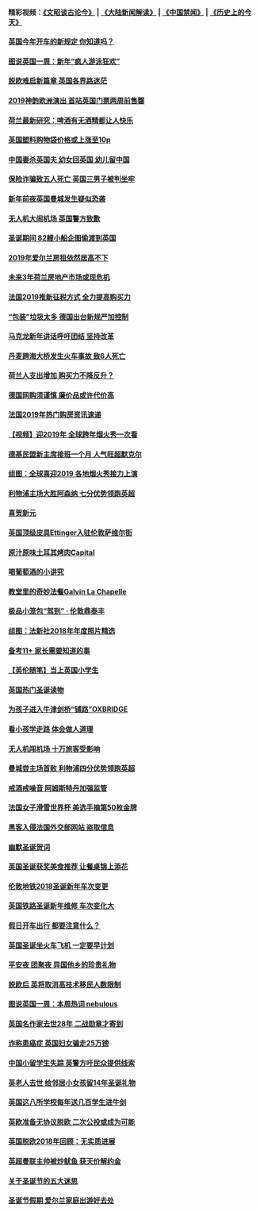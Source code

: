 #### 精彩视频：[《文昭谈古论今》](https://github.com/gfw-breaker/wenzhao/blob/master/README.md?t=01041530) | [《大陆新闻解读》](https://github.com/gfw-breaker/ntdtv-comedy/blob/master/README.md?t=01041530) | [《中国禁闻》](https://github.com/gfw-breaker/ntdtv-news/blob/master/README.md?t=01041530) | [《历史上的今天》](https://github.com/gfw-breaker/today-in-history/blob/master/README.md?t=01041530) 

#### [英国今年开车的新规定 你知道吗？](../pages/nsc974/n10953267.md?t=01041530) 

#### [图说英国一周：新年“疯人游泳狂欢”](../pages/nsc974/n10953234.md?t=01041530) 

#### [脱欧难启新篇章 英国各界路迷茫](../pages/nsc974/n10951727.md?t=01041530) 

#### [2019神韵欧洲演出 首站英国门票两周前售罄](../pages/nsc974/n10951678.md?t=01041530) 

#### [荷兰最新研究：啤酒有无酒精都让人快乐](../pages/nsc974/n10950834.md?t=01041530) 

#### [英国塑料购物袋价格或上涨至10p](../pages/nsc974/n10951770.md?t=01041530) 

#### [中国妻杀英国夫 幼女回英国 幼儿留中国](../pages/nsc974/n10951754.md?t=01041530) 

#### [保险诈骗致五人死亡 英国三男子被判坐牢](../pages/nsc974/n10951747.md?t=01041530) 

#### [新年前夜英国曼城发生疑似恐袭](../pages/nsc974/n10951741.md?t=01041530) 

#### [无人机大闹机场 英国警方致歉](../pages/nsc974/n10951733.md?t=01041530) 

#### [圣诞期间 82艘小船企图偷渡到英国](../pages/nsc974/n10951711.md?t=01041530) 

#### [2019年爱尔兰房租依然居高不下](../pages/nsc974/n10950906.md?t=01041530) 

#### [未来3年荷兰房地产市场或现危机](../pages/nsc974/n10950888.md?t=01041530) 

#### [法国2019推新征税方式 全力提高购买力](../pages/nsc974/n10946987.md?t=01041530) 

#### [“包装”垃圾太多 德国出台新规严加控制](../pages/nsc974/n10948358.md?t=01041530) 

#### [马克龙新年讲话呼吁团结 坚持改革](../pages/nsc974/n10947012.md?t=01041530) 

#### [丹麦跨海大桥发生火车事故 致6人死亡](../pages/nsc974/n10948353.md?t=01041530) 

#### [荷兰人支出增加 购买力不降反升？](../pages/nsc974/n10948390.md?t=01041530) 

#### [德国网购须谨慎 廉价品或许代价高](../pages/nsc974/n10948233.md?t=01041530) 

#### [法国2019年热门购房资讯速递](../pages/nsc974/n10947033.md?t=01041530) 

#### [【视频】迎2019年 全球跨年烟火秀一次看](../pages/nsc974/n10946627.md?t=01041530) 

#### [德基民盟新主席接班一个月 人气旺超默克尔](../pages/nsc974/n10946634.md?t=01041530) 

#### [组图：全球喜迎2019 各地烟火秀接力上演](../pages/nsc974/n10945584.md?t=01041530) 

#### [利物浦主场大胜阿森纳 七分优势领跑英超](../pages/nsc974/n10945421.md?t=01041530) 

#### [喜贺新元](../pages/nsc974/n10936605.md?t=01041530) 

#### [英国顶级皮具Ettinger入驻伦敦萨维尔街](../pages/nsc974/n10936595.md?t=01041530) 

#### [原汁原味土耳其烤肉Capital](../pages/nsc974/n10936573.md?t=01041530) 

#### [喝葡萄酒的小讲究](../pages/nsc974/n10936535.md?t=01041530) 

#### [教堂里的奇妙法餐Galvin La Chapelle](../pages/nsc974/n10935913.md?t=01041530) 

#### [极品小笼包“驾到” · 伦敦鼎泰丰](../pages/nsc974/n10935791.md?t=01041530) 

#### [组图：法新社2018年年度照片精选](../pages/nsc974/n10935213.md?t=01041530) 

#### [备考11+ 家长需要知道的事](../pages/nsc974/n10934312.md?t=01041530) 

#### [【英伦随笔】当上英国小学生](../pages/nsc974/n10934305.md?t=01041530) 

#### [英国热门圣诞读物](../pages/nsc974/n10934285.md?t=01041530) 

#### [为孩子进入牛津剑桥“铺路”OXBRIDGE](../pages/nsc974/n10934233.md?t=01041530) 

#### [看小孩学走路 体会做人道理](../pages/nsc974/n10934169.md?t=01041530) 

#### [无人机闯机场  十万旅客受影响](../pages/nsc974/n10934028.md?t=01041530) 

#### [曼城尝主场首败 利物浦四分优势领跑英超](../pages/nsc974/n10932818.md?t=01041530) 

#### [戒酒戒噪音 阿姆斯特丹加强监管](../pages/nsc974/n10928070.md?t=01041530) 

#### [法国女子滑雪世界杯 美选手摘第50枚金牌](../pages/nsc974/n10927351.md?t=01041530) 

#### [黑客入侵法国外交部网站 盗取信息](../pages/nsc974/n10927269.md?t=01041530) 

#### [幽默圣诞贺词](../pages/nsc974/n10926672.md?t=01041530) 

#### [英国圣诞获奖美食推荐 让餐桌锦上添花](../pages/nsc974/n10926641.md?t=01041530) 

#### [伦敦地铁2018圣诞新年车次变更](../pages/nsc974/n10926629.md?t=01041530) 

#### [英国铁路圣诞新年维修 车次变化大](../pages/nsc974/n10926618.md?t=01041530) 

#### [假日开车出行 都要注意什么？](../pages/nsc974/n10926610.md?t=01041530) 

#### [英国圣诞坐火车飞机 一定要早计划](../pages/nsc974/n10926599.md?t=01041530) 

#### [平安夜 团聚夜 异国他乡的珍贵礼物](../pages/nsc974/n10925634.md?t=01041530) 

#### [脱欧后 英将取消高技术移民人数限制](../pages/nsc974/n10924981.md?t=01041530) 

#### [图说英国一周：本周热词 nebulous](../pages/nsc974/n10925020.md?t=01041530) 

#### [英国名作家去世28年 二战勋章才寄到](../pages/nsc974/n10925014.md?t=01041530) 

#### [诈称患癌症 英国妇女骗走25万镑](../pages/nsc974/n10925008.md?t=01041530) 

#### [中国小留学生失踪  英警方吁民众提供线索](../pages/nsc974/n10925001.md?t=01041530) 

#### [英老人去世 给邻居小女孩留14年圣诞礼物](../pages/nsc974/n10924997.md?t=01041530) 

#### [英国这八所学校每年送几百学生进牛剑](../pages/nsc974/n10924990.md?t=01041530) 

#### [英欧准备无协议脱欧 二次公投或成为可能](../pages/nsc974/n10923373.md?t=01041530) 

#### [英国脱欧2018年回顾：无实质进展](../pages/nsc974/n10923355.md?t=01041530) 

#### [英超曼联主帅被炒鱿鱼 获天价解约金](../pages/nsc974/n10922656.md?t=01041530) 

#### [关于圣诞节的五大迷思](../pages/nsc974/n10919864.md?t=01041530) 

#### [圣诞节假期 爱尔兰家庭出游好去处](../pages/nsc974/n10919966.md?t=01041530) 

